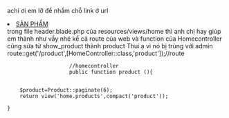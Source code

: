 achi ơi em lỡ để nhầm chỗ link ở url <li class="nav-item">
                           <a class="nav-link" href="{{url('product')}}">SẢN PHẨM</a>
                        </li> trong file header.blade.php của resources/views/home thì anh chị hay giúp em thành như vầy nhé kể cả route của web và function của Homecontroller cũng sửa từ show_product thành product Thui ạ vì nó bị trùng với admin   
                        route::get('/product',[HomeController::class,'product']);//route
                        
                        //homecontroller   
                        public function product (){
              
        
        $product=Product::paginate(6);
        return view('home.products',compact('product'));

    }
